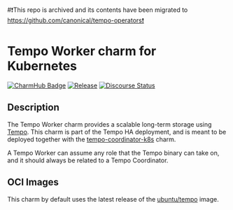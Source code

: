 #❗This repo is archived and its contents have been migrated to https://github.com/canonical/tempo-operators❗

# Tempo Worker charm for Kubernetes

[![CharmHub Badge](https://charmhub.io/tempo-worker-k8s/badge.svg)](https://charmhub.io/tempo-worker-k8s)
[![Release](https://github.com/canonical/tempo-worker-k8s-operator/actions/workflows/release.yaml/badge.svg)](https://github.com/canonical/tempo-worker-k8s-operator/actions/workflows/release.yaml)
[![Discourse Status](https://img.shields.io/discourse/status?server=https%3A%2F%2Fdiscourse.charmhub.io&style=flat&label=CharmHub%20Discourse)](https://discourse.charmhub.io)

## Description

The Tempo Worker charm provides a scalable long-term storage using [Tempo](https://github.com/grafana/tempo).
This charm is part of the Tempo HA deployment, and is meant to be deployed together with the [tempo-coordinator-k8s](https://github.com/canonical/tempo-coordinator-k8s-operator) charm.

A Tempo Worker can assume any role that the Tempo binary can take on, and it should always be related to a Tempo Coordinator.

## OCI Images

This charm by default uses the latest release of the [ubuntu/tempo](https://hub.docker.com/r/ubuntu/tempo/) image.
